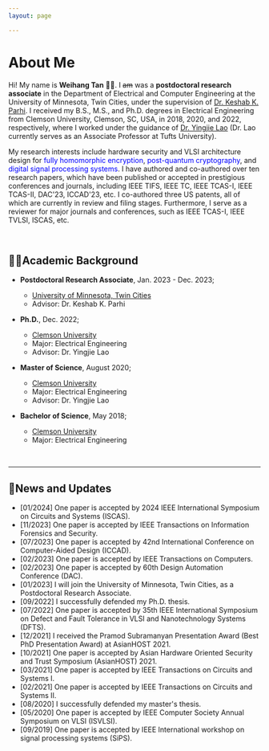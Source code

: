 ```yaml
---
layout: page

---
```


# About Me



Hi! My name is **Weihang Tan** 👨‍💻. I ~~am~~ was a **postdoctoral research associate** in the Department of Electrical and Computer Engineering at the University of Minnesota, Twin Cities, under the supervision of [Dr. Keshab K. Parhi](http://www.ece.umn.edu/users/parhi/lab/). I received my B.S., M.S., and Ph.D. degrees in Electrical Engineering from Clemson University, Clemson, SC, USA, in 2018, 2020, and 2022, respectively, where I worked under the guidance of [Dr. Yingjie Lao](https://engineering.tufts.edu/ece/people/faculty/yingjie-lao) (Dr. Lao currently serves as an Associate Professor at Tufts University).  

My research interests include hardware security and VLSI architecture design for <font color=Blue>fully homomorphic encryption</font>,  <font color=Blue>post-quantum cryptography</font>, and <font color=Blue>digital signal processing systems</font>. I have authored and co-authored over ten research papers, which have been published or accepted in prestigious conferences and journals, including IEEE TIFS, IEEE TC, IEEE TCAS-I, IEEE TCAS-II, DAC'23, ICCAD'23, etc. I co-authored three US patents, all of which are currently in review and filing stages. Furthermore, I serve as a reviewer for major journals and conferences, such as IEEE TCAS-I, IEEE TVLSI, ISCAS, etc.  

<br>

## 🧑‍🎓Academic Background

- **Postdoctoral Research Associate**, Jan. 2023 - Dec. 2023;
  - [University of Minnesota, Twin Cities](https://twin-cities.umn.edu/)                                                
  -  Advisor: Dr. Keshab K. Parhi

- **Ph.D.**, Dec. 2022;
  - [Clemson University](https://www.clemson.edu/)
  - Major: Electrical Engineering            
  - Advisor: Dr. Yingjie Lao

- **Master of Science**, August 2020;                                                                              
  - [Clemson University](https://www.clemson.edu/)
  - Major: Electrical Engineering 
  - Advisor: Dr. Yingjie Lao

- **Bachelor of Science**, May 2018;
  - [Clemson University](https://www.clemson.edu/)
  - Major: Electrical Engineering                                                                          


<br>

---

## 📮News and Updates

- [01/2024] One paper is accepted by 2024 IEEE International Symposium on Circuits and Systems (ISCAS). 
- [11/2023] One paper is accepted by IEEE Transactions on Information Forensics and Security.
- [07/2023] One paper is accepted by 42nd International Conference on Computer-Aided Design (ICCAD).
- [02/2023] One paper is accepted by IEEE Transactions on Computers.
- [02/2023] One paper is accepted by 60th Design Automation Conference (DAC).
- [01/2023] I will join the University of Minnesota, Twin Cities, as a Postdoctoral Research Associate.
- [09/2022] I successfully defended my Ph.D. thesis.
- [07/2022] One paper is accepted by 35th IEEE International Symposium on Defect and Fault Tolerance in VLSI and Nanotechnology Systems (DFTS).
- [12/2021] I received the Pramod Subramanyan Presentation Award (Best PhD Presentation Award) at AsianHOST 2021.
- [10/2021] One paper is accepted by Asian Hardware Oriented Security and Trust Symposium (AsianHOST) 2021.
- [03/2021] One paper is accepted by IEEE Transactions on Circuits and Systems I.
- [02/2021] One paper is accepted by IEEE Transactions on Circuits and Systems II.
- [08/2020] I successfully defended my master's thesis.
- [05/2020] One paper is accepted by IEEE Computer Society Annual Symposium on VLSI (ISVLSI).
- [09/2019] One paper is accepted by IEEE International workshop on signal processing systems (SiPS).


<br>

<div style="width: 100px; height: 100px;">
    <script type="text/javascript" id="clstr_globe" src="//clustrmaps.com/globe.js?d=ocuKrgWRtManHdC7UcFuvhmkdGJ2AYCdQgu-CdoasiM"></script>
</div>
